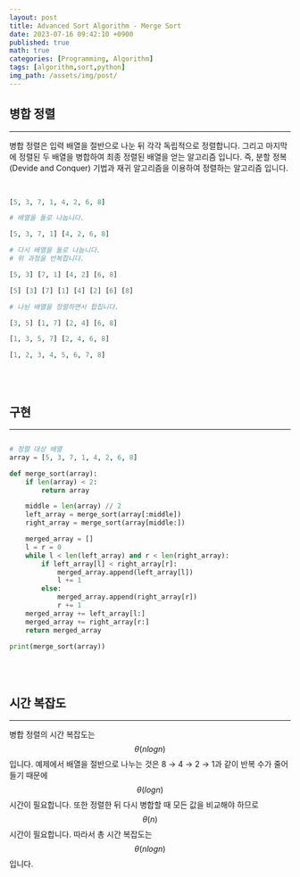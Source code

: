 ```yaml
---
layout: post
title: Advanced Sort Algorithm - Merge Sort
date: 2023-07-16 09:42:10 +0900
published: true
math: true
categories: [Programming, Algorithm]
tags: [algorithm,sort,python]
img_path: /assets/img/post/
---
```


## 병합 정렬
***

병합 정렬은 입력 배열을 절반으로 나눈 뒤 각각 독립적으로 정렬합니다. 그리고 마지막에 정렬된 두 배열을 병합하여 최종 정렬된 배열을 얻는 알고리즘 입니다. 즉, 분할 정복(Devide and Conquer) 기법과 재귀 알고리즘을 이용하여 정렬하는 알고리즘 입니다.
<br><br>


```python

[5, 3, 7, 1, 4, 2, 6, 8]

# 배열을 둘로 나눕니다.

[5, 3, 7, 1] [4, 2, 6, 8]

# 다시 배열을 둘로 나눕니다.
# 위 과정을 반복합니다.

[5, 3] [7, 1] [4, 2] [6, 8]

[5] [3] [7] [1] [4] [2] [6] [8]

# 나뉜 배열을 정렬하면서 합칩니다.

[3, 5] [1, 7] [2, 4] [6, 8]

[1, 3, 5, 7] [2, 4, 6, 8]

[1, 2, 3, 4, 5, 6, 7, 8]
```
<br><br>


## 구현
***

```python

# 정렬 대상 배열
array = [5, 3, 7, 1, 4, 2, 6, 8]

def merge_sort(array):
    if len(array) < 2:
        return array

    middle = len(array) // 2
    left_array = merge_sort(array[:middle])
    right_array = merge_sort(array[middle:])

    merged_array = []
    l = r = 0
    while l < len(left_array) and r < len(right_array):
        if left_array[l] < right_array[r]:
            merged_array.append(left_array[l])
            l += 1
        else:
            merged_array.append(right_array[r])
            r += 1
    merged_array += left_array[l:]
    merged_array += right_array[r:]
    return merged_array

print(merge_sort(array))
```
<br><br>


## 시간 복잡도
***

병합 정렬의 시간 복잡도는 $$ \theta(nlogn) $$ 입니다. 예제에서 배열을 절반으로 나누는 것은 8 → 4 → 2 → 1과 같이 반복 수가 줄어들기 때문에 $$ \theta(logn) $$ 시간이 필요합니다. 또한 정렬한 뒤 다시 병합할 때 모든 값을 비교해야 하므로 $$ \theta(n) $$ 시간이 필요합니다. 따라서 총 시간 복잡도는 $$ \theta(nlogn) $$ 입니다.